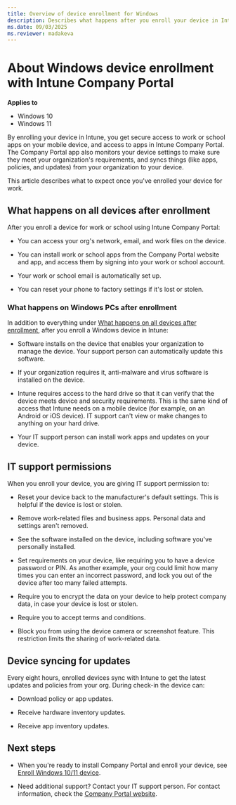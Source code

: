 ```yaml
---
title: Overview of device enrollment for Windows
description: Describes what happens after you enroll your device in Intune, for Windows 10 and later.
ms.date: 09/03/2025
ms.reviewer: madakeva
---
```


# About Windows device enrollment with Intune Company Portal

**Applies to**
- Windows 10
- Windows 11

By enrolling your device in Intune, you get secure access to work or school apps on your mobile device, and access to apps in Intune Company Portal. The Company Portal app also monitors your device settings to make sure they meet your organization's requirements, and syncs things (like apps, policies, and updates) from your organization to your device.

This article describes what to expect once you've enrolled your device for work.

## What happens on all devices after enrollment
After you enroll a device for work or school using Intune Company Portal:

- You can access your org's network, email, and work files on the device.

- You can install work or school apps from the Company Portal website and app, and access them by signing into your work or school account.

- Your work or school email is automatically set up.

- You can reset your phone to factory settings if it's lost or stolen.

### What happens on Windows PCs after enrollment
In addition to everything under [What happens on all devices after enrollment](device-enrollment-overview-windows.md#what-happens-on-all-devices-after-enrollment), after you enroll a Windows device in Intune:

- Software installs on the device that enables your organization to manage the device. Your support person can automatically update this software.

- If your organization requires it, anti-malware and virus software is installed on the device.

- Intune requires access to the hard drive so that it can verify that the device meets device and security requirements. This is the same kind of access that Intune needs on a mobile device (for example, on an Android or iOS device).  IT support can't view or make changes to anything on your hard drive.

- Your IT support person can install work apps and updates on your device.

## IT support permissions
When you enroll your device, you are giving IT support permission to:

- Reset your device back to the manufacturer's default settings. This is helpful if the device is lost or stolen.

- Remove work-related files and business apps. Personal data and settings aren't removed.

- See the software installed on the device, including software you've personally installed.

- Set requirements on your device, like requiring you to have a device password or PIN. As another example, your org could limit how many times you can enter an incorrect password, and lock you out of the device after too many failed attempts.

- Require you to encrypt the data on your device to help protect company data, in case your device is lost or stolen.

- Require you to accept terms and conditions.

- Block you from using the device camera or screenshot feature. This restriction limits the sharing of work-related data.

## Device syncing for updates

Every eight hours, enrolled devices sync with Intune to get the latest updates and policies from your org. During check-in the device can:

- Download policy or app updates.

- Receive hardware inventory updates.

- Receive app inventory updates.


## Next steps

* When you're ready to install Company Portal and enroll your device, see [Enroll Windows 10/11 device](enroll-windows-10-device.md).

* Need additional support? Contact your IT support person. For contact information, check the [Company Portal website](https://go.microsoft.com/fwlink/?linkid=2010980).
